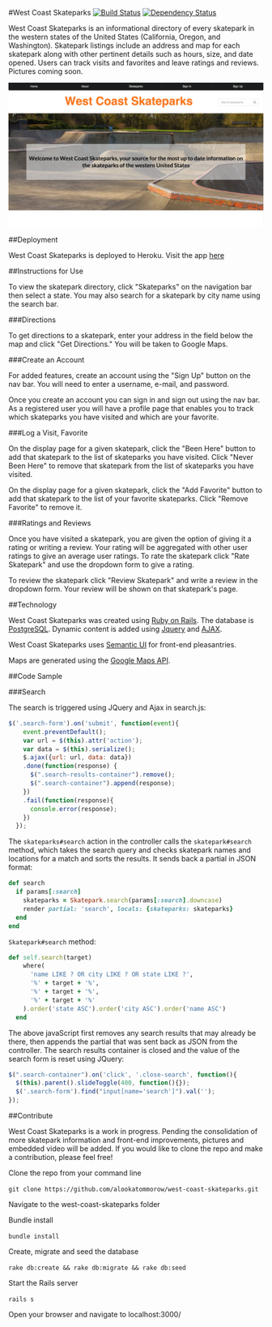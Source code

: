#West Coast Skateparks
[![Build Status](https://travis-ci.org/alookatommorow/west-coast-skateparks.svg?branch=master)](https://travis-ci.org/alookatommorow/west-coast-skateparks)
[![Dependency Status](https://gemnasium.com/alookatommorow/west-coast-skateparks.svg)](https://gemnasium.com/alookatommorow/west-coast-skateparks)

West Coast Skateparks is an informational directory of every skatepark in the western states of the United States (California, Oregon, and Washington).  Skatepark listings include an address and map for each skatepark along with other pertinent details such as hours, size, and date opened.  Users can track visits and favorites and leave ratings and reviews.  Pictures coming soon.

![Screenshot](https://github.com/alookatommorow/west-coast-skateparks/blob/master/public/wcsp.jpg)

##Deployment

West Coast Skateparks is deployed to Heroku. Visit the app [here](https://west-coast-skateparks.herokuapp.com/)

##Instructions for Use

To view the skatepark directory, click "Skateparks" on the navigation bar then select a state.  You may also search for a skatepark by city name using the search bar.

###Directions

To get directions to a skatepark, enter your address in the field below the map and click "Get Directions."  You will be taken to Google Maps.

###Create an Account

For added features, create an account using the "Sign Up" button on the nav bar.  You will need to enter a username, e-mail, and password.

Once you create an account you can sign in and sign out using the nav bar.  As a registered user you will have a profile page that enables you to track which skateparks you have visited and which are your favorite.

###Log a Visit, Favorite

On the display page for a given skatepark, click the "Been Here" button to add that skatepark to the list of skateparks you have visited. Click "Never Been Here" to remove that skatepark from the list of skateparks you have visited.

On the display page for a given skatepark, click the "Add Favorite" button to add that skatepark to the list of your favorite skateparks. Click "Remove Favorite" to remove it.

###Ratings and Reviews

Once you have visited a skatepark, you are given the option of giving it a rating or writing a review.  Your rating will be aggregated with other user ratings to give an average user ratings.  To rate the skatepark click "Rate Skatepark" and use the dropdown form to give a rating.

To review the skatepark click "Review Skatepark" and write a review in the dropdown form.  Your review will be shown on that skatepark's page.

##Technology

West Coast Skateparks was created using [Ruby on Rails](rubyonrails.org).  The database is [PostgreSQL](http://www.postgresql.org/). Dynamic content is added using [Jquery](https://jquery.com/) and [AJAX](http://api.jquery.com/jquery.ajax/).

West Coast Skateparks uses [Semantic UI](http://semantic-ui.com/) for front-end pleasantries.

Maps are generated using the [Google Maps API](https://developers.google.com/maps/documentation/javascript/).

##Code Sample

###Search

The search is triggered using JQuery and Ajax in search.js:

```javascript
$('.search-form').on('submit', function(event){
    event.preventDefault();
    var url = $(this).attr('action');
    var data = $(this).serialize();
    $.ajax({url: url, data: data})
    .done(function(response) {
      $(".search-results-container").remove();
      $(".search-container").append(response);
    })
    .fail(function(response){
      console.error(response);
    })
  });
```

The `skateparks#search` action in the controller calls the `skatepark#search` method, which takes the search query and checks skatepark names and locations for a match and sorts the results.  It sends back a partial in JSON format:

```ruby
def search
  if params[:search]
    skateparks = Skatepark.search(params[:search].downcase)
    render partial: 'search', locals: {skateparks: skateparks}
  end
end
```

`Skatepark#search` method:

```ruby
def self.search(target)
    where(
      'name LIKE ? OR city LIKE ? OR state LIKE ?',
      '%' + target + '%',
      '%' + target + '%',
      '%' + target + '%'
    ).order('state ASC').order('city ASC').order('name ASC')
  end
```

The above javaScript first removes any search results that may already be there, then appends the partial that was sent back as JSON from the controller.  The search results container is closed and the value of the search form is reset using JQuery:

```javascript
$(".search-container").on('click', '.close-search', function(){
  $(this).parent().slideToggle(400, function(){});
  $('.search-form').find("input[name='search']").val('');
});
```

##Contribute

West Coast Skateparks is a work in progress.  Pending the consolidation of more skatepark information and front-end improvements, pictures and embedded video will be added.  If you would like to clone the repo and make a contribution, please feel free!

Clone the repo from your command line

`git clone https://github.com/alookatommorow/west-coast-skateparks.git`

Navigate to the west-coast-skateparks folder

Bundle install

`bundle install`

Create, migrate and seed the database

`rake db:create && rake db:migrate && rake db:seed`

Start the Rails server

`rails s`

Open your browser and navigate to localhost:3000/
